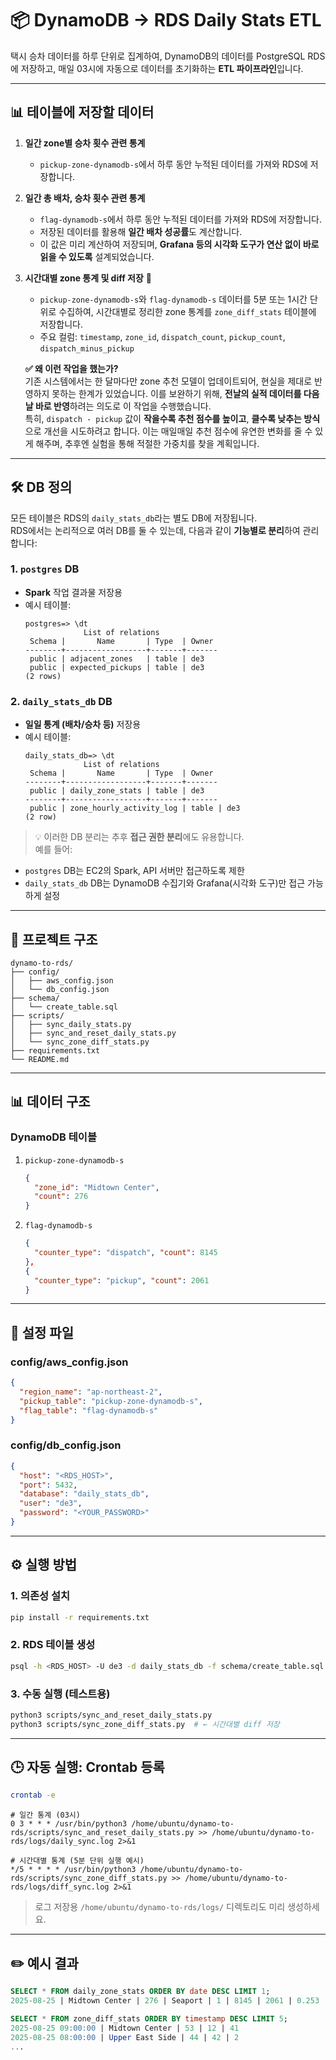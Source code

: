 # 📦 DynamoDB → RDS Daily Stats ETL

택시 승차 데이터를 하루 단위로 집계하여, DynamoDB의 데이터를 PostgreSQL RDS에 저장하고, 매일 03시에 자동으로 데이터를 초기화하는 **ETL 파이프라인**입니다.

---

## 📊 테이블에 저장할 데이터

1. **일간 zone별 승차 횟수 관련 통계**  
   - `pickup-zone-dynamodb-s`에서 하루 동안 누적된 데이터를 가져와 RDS에 저장합니다.

2. **일간 총 배차, 승차 횟수 관련 통계**  
   - `flag-dynamodb-s`에서 하루 동안 누적된 데이터를 가져와 RDS에 저장합니다.  
   - 저장된 데이터를 활용해 **일간 배차 성공률**도 계산합니다.  
   - 이 값은 미리 계산하여 저장되며, **Grafana 등의 시각화 도구가 연산 없이 바로 읽을 수 있도록** 설계되었습니다.

3. **시간대별 zone 통계 및 diff 저장** 🔄  
   - `pickup-zone-dynamodb-s`와 `flag-dynamodb-s` 데이터를 5분 또는 1시간 단위로 수집하여, 시간대별로 정리한 zone 통계를 `zone_diff_stats` 테이블에 저장합니다.
   - 주요 컬럼: `timestamp`, `zone_id`, `dispatch_count`, `pickup_count`, `dispatch_minus_pickup`

   **✅ 왜 이런 작업을 했는가?**  
   기존 시스템에서는 한 달마다만 zone 추천 모델이 업데이트되어, 현실을 제대로 반영하지 못하는 한계가 있었습니다. 이를 보완하기 위해, **전날의 실적 데이터를 다음날 바로 반영**하려는 의도로 이 작업을 수행했습니다.  
   특히, `dispatch - pickup` 값이 **작을수록 추천 점수를 높이고**, **클수록 낮추는 방식**으로 개선을 시도하려고 합니다. 이는 매일매일 추천 점수에 유연한 변화를 줄 수 있게 해주며, 추후엔 실험을 통해 적절한 가중치를 찾을 계획입니다.

---

## 🛠️ DB 정의

모든 테이블은 RDS의 `daily_stats_db`라는 별도 DB에 저장됩니다.  
RDS에서는 논리적으로 여러 DB를 둘 수 있는데, 다음과 같이 **기능별로 분리**하여 관리합니다:

### 1. `postgres` DB
- **Spark** 작업 결과물 저장용
- 예시 테이블:
  ```
  postgres=> \dt
               List of relations
   Schema |       Name       | Type  | Owner 
  --------+------------------+-------+-------
   public | adjacent_zones   | table | de3
   public | expected_pickups | table | de3
  (2 rows)
  ```

### 2. `daily_stats_db` DB
- **일일 통계 (배차/승차 등)** 저장용
- 예시 테이블:
  ```
  daily_stats_db=> \dt
               List of relations
   Schema |       Name       | Type  | Owner 
  --------+------------------+-------+-------
   public | daily_zone_stats | table | de3
  --------+------------------+-------+-------
   public | zone_hourly_activity_log | table | de3
  (2 row)
  ```

> 💡 이러한 DB 분리는 추후 **접근 권한 분리**에도 유용합니다.  
예를 들어:
- `postgres` DB는 EC2의 Spark, API 서버만 접근하도록 제한  
- `daily_stats_db` DB는 DynamoDB 수집기와 Grafana(시각화 도구)만 접근 가능하게 설정

---

## 📁 프로젝트 구조

```
dynamo-to-rds/
├── config/
│   ├── aws_config.json          
│   └── db_config.json           
├── schema/
│   └── create_table.sql         
├── scripts/
│   ├── sync_daily_stats.py      
│   ├── sync_and_reset_daily_stats.py  
│   └── sync_zone_diff_stats.py
├── requirements.txt             
└── README.md
```

---

## 📊 데이터 구조

### DynamoDB 테이블

1. `pickup-zone-dynamodb-s`
   ```json
   {
     "zone_id": "Midtown Center",
     "count": 276
   }
   ```

2. `flag-dynamodb-s`
   ```json
   {
     "counter_type": "dispatch", "count": 8145
   },
   {
     "counter_type": "pickup", "count": 2061
   }
   ```

---

## 🔧 설정 파일

### config/aws_config.json

```json
{
  "region_name": "ap-northeast-2",
  "pickup_table": "pickup-zone-dynamodb-s",
  "flag_table": "flag-dynamodb-s"
}
```

### config/db_config.json

```json
{
  "host": "<RDS_HOST>",
  "port": 5432,
  "database": "daily_stats_db",
  "user": "de3",
  "password": "<YOUR_PASSWORD>"
}
```

---

## ⚙️ 실행 방법

### 1. 의존성 설치

```bash
pip install -r requirements.txt
```

### 2. RDS 테이블 생성

```bash
psql -h <RDS_HOST> -U de3 -d daily_stats_db -f schema/create_table.sql
```

### 3. 수동 실행 (테스트용)

```bash
python3 scripts/sync_and_reset_daily_stats.py
python3 scripts/sync_zone_diff_stats.py  # ← 시간대별 diff 저장
```

---

## 🕒 자동 실행: Crontab 등록

```bash
crontab -e
```

```cron
# 일간 통계 (03시)
0 3 * * * /usr/bin/python3 /home/ubuntu/dynamo-to-rds/scripts/sync_and_reset_daily_stats.py >> /home/ubuntu/dynamo-to-rds/logs/daily_sync.log 2>&1

# 시간대별 통계 (5분 단위 실행 예시)
*/5 * * * * /usr/bin/python3 /home/ubuntu/dynamo-to-rds/scripts/sync_zone_diff_stats.py >> /home/ubuntu/dynamo-to-rds/logs/diff_sync.log 2>&1
```

> 로그 저장용 `/home/ubuntu/dynamo-to-rds/logs/` 디렉토리도 미리 생성하세요.

---

## ✏️ 예시 결과

```sql
SELECT * FROM daily_zone_stats ORDER BY date DESC LIMIT 1;
2025-08-25 | Midtown Center | 276 | Seaport | 1 | 8145 | 2061 | 0.253

SELECT * FROM zone_diff_stats ORDER BY timestamp DESC LIMIT 5;
2025-08-25 09:00:00 | Midtown Center | 53 | 12 | 41
2025-08-25 08:00:00 | Upper East Side | 44 | 42 | 2
...
```